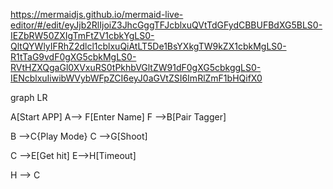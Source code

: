 https://mermaidjs.github.io/mermaid-live-editor/#/edit/eyJjb2RlIjoiZ3JhcGggTFJcblxuQVtTdGFydCBBUFBdXG5BLS0-IEZbRW50ZXIgTmFtZV1cbkYgLS0-QltQYWlyIFRhZ2dlcl1cblxuQiAtLT5De1BsYXkgTW9kZX1cbkMgLS0-R1tTaG9vdF0gXG5cbkMgLS0-RVtHZXQgaGl0XVxuRS0tPkhbVGltZW91dF0gXG5cbkggLS0-IENcblxuIiwibWVybWFpZCI6eyJ0aGVtZSI6ImRlZmF1bHQifX0

graph LR

A[Start APP]
A--> F[Enter Name]
F -->B[Pair Tagger]

B -->C{Play Mode}
C -->G[Shoot] 

C -->E[Get hit]
E-->H[Timeout] 

H --> C